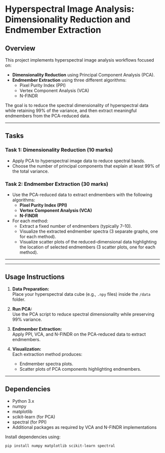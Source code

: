 # Hyperspectral Image Analysis: Dimensionality Reduction and Endmember Extraction

## Overview

This project implements hyperspectral image analysis workflows focused on:

- **Dimensionality Reduction** using Principal Component Analysis (PCA).
- **Endmember Extraction** using three different algorithms:
  - Pixel Purity Index (PPI)
  - Vertex Component Analysis (VCA)
  - N-FINDR

The goal is to reduce the spectral dimensionality of hyperspectral data while retaining 99% of the variance, and then extract meaningful endmembers from the PCA-reduced data.

---

## Tasks

### Task 1: Dimensionality Reduction (10 marks)
- Apply PCA to hyperspectral image data to reduce spectral bands.
- Choose the number of principal components that explain at least 99% of the total variance.

### Task 2: Endmember Extraction (30 marks)
- Use the PCA-reduced data to extract endmembers with the following algorithms:
  - **Pixel Purity Index (PPI)**
  - **Vertex Component Analysis (VCA)**
  - **N-FINDR**
- For each method:
  - Extract a fixed number of endmembers (typically 7–10).
  - Visualize the extracted endmember spectra (3 separate graphs, one for each method).
  - Visualize scatter plots of the reduced-dimensional data highlighting the location of selected endmembers (3 scatter plots, one for each method).

---


---

## Usage Instructions

1. **Data Preparation:**  
   Place your hyperspectral data cube (e.g., `.npy` files) inside the `/data` folder.

2. **Run PCA:**  
   Use the PCA script to reduce spectral dimensionality while preserving 99% variance.

3. **Endmember Extraction:**  
   Apply PPI, VCA, and N-FINDR on the PCA-reduced data to extract endmembers.

4. **Visualization:**  
   Each extraction method produces:
   - Endmember spectra plots.
   - Scatter plots of PCA components highlighting endmembers.

---

## Dependencies

- Python 3.x
- numpy
- matplotlib
- scikit-learn (for PCA)
- spectral (for PPI)
- Additional packages as required by VCA and N-FINDR implementations

Install dependencies using:

```bash
pip install numpy matplotlib scikit-learn spectral

